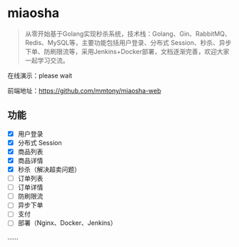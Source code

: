 # miaosha

> 从零开始基于Golang实现秒杀系统，技术栈：Golang、Gin、RabbitMQ、Redis、MySQL等，主要功能包括用户登录、分布式 Session、秒杀、异步下单、防刷限流等，采用Jenkins+Docker部署，文档逐渐完善，欢迎大家一起学习交流。

在线演示：please wait

前端地址：https://github.com/mmtony/miaosha-web

## 功能

- [x] 用户登录
- [x] 分布式 Session
- [x] 商品列表
- [x] 商品详情
- [x] 秒杀（解决超卖问题）
- [ ] 订单列表
- [ ] 订单详情
- [ ] 防刷限流
- [ ] 异步下单
- [ ] 支付
- [ ] 部署（Nginx、Docker、Jenkins）

......

